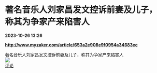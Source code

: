 # 著名音乐人刘家昌发文控诉前妻及儿子，称其为争家产来陷害人

**2023-10-26 13:26**

**http://www.myzaker.com/article/653a2e908e9f0954a34683ec**

著名音乐人刘家昌发文控诉前妻及儿子，称其为争家产来陷害人  
![](https://img3.chouti.com/CHOUTI_231026_AB1D5CBFF907475D97AC3068E6AA4F26.jpg)  
[评论](https://m.chouti.com/link/40414415)